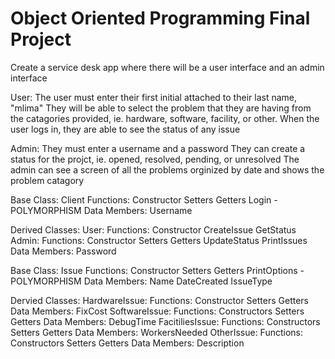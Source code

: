 # Object Oriented Programming Final Project

Create a service desk app where there will be a user interface and an admin interface

User:
The user must enter their first initial attached to their last name, "mlima"
They will be able to select the problem that they are having from the catagories provided, ie. hardware, software, facility, or other.
When the user logs in, they are able to see the status of any issue

Admin:
They must enter a username and a password
They can create a status for the projct, ie. opened, resolved, pending, or unresolved
The admin can see a screen of all the problems orginized by date and shows the problem catagory

Base Class: Client
  Functions:
    Constructor
    Setters
    Getters
    Login - POLYMORPHISM
  Data Members:
    Username
    
  Derived Classes: 
    User:
      Functions:
        Constructor
        CreateIssue
        GetStatus
    Admin:
      Functions:
        Constructor
        Setters
        Getters
        UpdateStatus
        PrintIssues
      Data Members:
        Password

Base Class: Issue
  Functions:
    Constructor
    Setters
    Getters
    PrintOptions - POLYMORPHISM
  Data Members:
    Name
    DateCreated
    IssueType

  Dervied Classes:
    HardwareIssue:
      Functions:
        Constructor
        Setters
        Getters
      Data Members:
        FixCost
    SoftwareIssue:
      Functions:
        Constructors
        Setters
        Getters
      Data Members:
        DebugTime
    FacitiliesIssue:
      Functions:
        Constructors
        Setters
        Getters
      Data Members:
        WorkersNeeded
    OtherIssue:
      Functions:
        Constructors
        Setters
        Getters
      Data Members:
        Description
